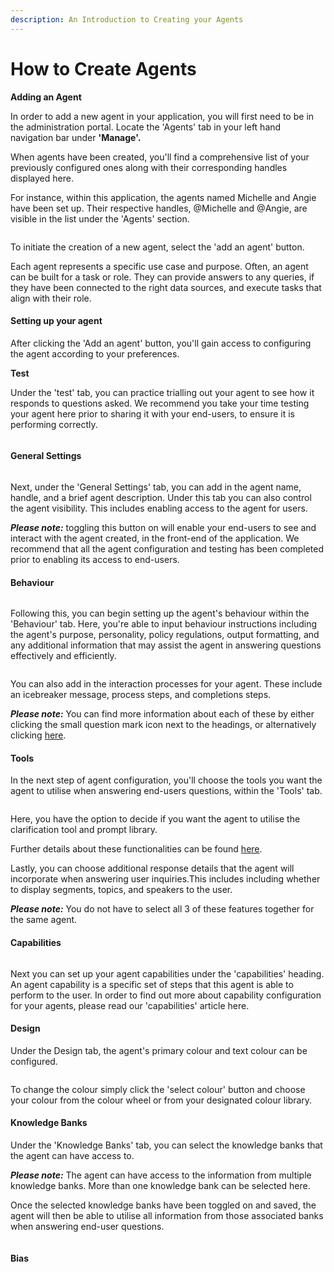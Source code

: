 ```yaml
---
description: An Introduction to Creating your Agents
---
```


# How to Create Agents

**Adding an Agent**

In order to add a new agent in your application, you will first need to be in the administration portal. Locate the 'Agents' tab in your left hand navigation bar under **'Manage'.**&#x20;

When agents have been created, you'll find a comprehensive list of your previously configured ones along with their corresponding handles displayed here.

For instance, within this application, the agents named Michelle and Angie have been set up. Their respective handles, @Michelle and @Angie, are visible in the list under the 'Agents' section.

<figure><img src="../../../.gitbook/assets/Screenshot 2024-03-06 at 17.07.36.png" alt=""><figcaption></figcaption></figure>

To initiate the creation of a new agent, select the 'add an agent' button.

Each agent represents a specific use case and purpose. Often, an agent can be built for a task or role. They can provide answers to any queries, if they have been connected to the right data sources, and execute tasks that align with their role.

#### Setting up your agent

After clicking the 'Add an agent' button, you'll gain access to configuring the agent according to your preferences.

**Test**&#x20;

Under the 'test' tab, you can practice trialling out your agent to see how it responds to questions asked. We recommend you take your time testing your agent here prior to sharing it with your end-users, to ensure it is performing correctly.

<figure><img src="../../../.gitbook/assets/Screenshot 2024-03-11 at 15.53.46.png" alt=""><figcaption></figcaption></figure>



#### General Settings

<figure><img src="../../../.gitbook/assets/Screenshot 2024-03-11 at 15.50.36.png" alt=""><figcaption></figcaption></figure>

Next, under the 'General Settings' tab, you can add in the agent name, handle, and a brief agent description. Under this tab you can also control the agent visibility. This includes enabling access to the agent for users.&#x20;

_**Please note:**_ toggling this button on will enable your end-users to see and interact with the agent created, in the front-end of the application. We recommend that all the agent configuration and testing has been completed prior to enabling its access to end-users.&#x20;

#### Behaviour

<figure><img src="../../../.gitbook/assets/Screenshot 2024-03-11 at 15.45.39.png" alt=""><figcaption></figcaption></figure>

Following this, you can begin setting up the agent's behaviour within the 'Behaviour' tab. Here, you're able to input behaviour instructions including the agent's purpose, personality, policy regulations, output formatting, and any additional information that may assist the agent in answering questions effectively and efficiently.

<figure><img src="../../../.gitbook/assets/Screenshot 2024-03-07 at 11.25.07.png" alt=""><figcaption></figcaption></figure>

You can also add in the interaction processes for your agent. These include an icebreaker message, process steps, and completions steps.&#x20;

_**Please note:**_ You can find more information about each of these by either clicking the small question mark icon next to the headings, or alternatively clicking [here](https://docs.mindset.ai/platform/features/agents/how-to-configure-agents).



#### Tools

In the next step of agent configuration, you'll choose the tools you want the agent to utilise when answering end-users questions, within the 'Tools' tab.

<figure><img src="../../../.gitbook/assets/Screenshot 2024-03-11 at 15.48.35.png" alt=""><figcaption></figcaption></figure>

Here, you have the option to decide if you want the agent to utilise the clarification tool and prompt library.&#x20;

Further details about these functionalities can be found [here](https://docs.mindset.ai/platform/features/agents/how-to-configure-agents).&#x20;

Lastly, you can choose additional response details that the agent will incorporate when answering user inquiries.This includes including whether to display segments, topics, and speakers to the user.&#x20;

_**Please note:**_ You do not have to select all 3 of these features together for the same agent.&#x20;

#### Capabilities

<figure><img src="../../../.gitbook/assets/Screenshot 2024-03-11 at 15.48.26 (1).png" alt=""><figcaption></figcaption></figure>

Next you can set up your agent capabilities under the 'capabilities' heading. An agent capability is a specific set of steps that this agent is able to perform to the user. In order to find out more about capability configuration for your agents, please read our 'capabilities' article here.&#x20;

#### Design

Under the Design tab, the agent's primary colour and text colour can be configured.

<figure><img src="../../../.gitbook/assets/Screenshot 2024-03-11 at 15.48.51.png" alt=""><figcaption></figcaption></figure>

To change the colour simply click the 'select colour' button and choose your colour from the colour wheel or from your designated colour library.

#### Knowledge Banks

Under the 'Knowledge Banks' tab, you can select the knowledge banks that the agent can have access to.&#x20;

_**Please note:**_ The agent can have access to the information from multiple knowledge banks. More than one knowledge bank can be selected here.&#x20;

Once the selected knowledge banks have been toggled on and saved, the agent will then be able to utilise all information from those associated banks when answering end-user questions.&#x20;

<figure><img src="../../../.gitbook/assets/Screenshot 2024-03-11 at 16.01.09.png" alt=""><figcaption></figcaption></figure>



#### Bias



####





